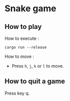 # Snake game
## How to play
How to execute :
```
cargo run --release
```

How to move :
- Press `h`, `j`, `k` or `l` to move.

## How to quit a game
Press key q.
